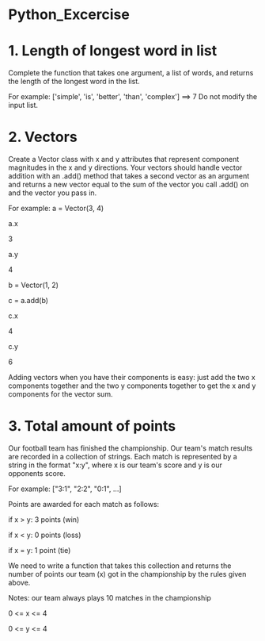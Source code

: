 # Python_Excercise

# 1. Length of longest word in list
Complete the function that takes one argument, a list of words, and returns the length of the
longest word in the list.

For example:
['simple', 'is', 'better', 'than', 'complex'] ==> 7
Do not modify the input list.

# 2. Vectors
Create a Vector class with x and y attributes that represent component magnitudes in the x and y directions.
Your vectors should handle vector addition with an .add() method that takes a second vector as an argument and returns a new vector equal to the sum of the vector you call .add() on and the vector you pass in.

For example:
 a = Vector(3, 4)
 
 a.x
 
3

 a.y
 
4

 b = Vector(1, 2)
 
 c = a.add(b)
 
 c.x
 
4

 c.y
 
6

Adding vectors when you have their components is easy: just add the two x components together and the two y components together to get the x and y components for the vector sum.

# 3. Total amount of points

Our football team has finished the championship. Our team's match results are recorded in a collection of strings. Each match is represented by a string in the format "x:y", where x is our team's score and y is our opponents score.

For example: ["3:1", "2:2", "0:1", ...]

Points are awarded for each match as follows:

if x > y: 3 points (win)

if x < y: 0 points (loss)

if x = y: 1 point (tie)

We need to write a function that takes this collection and returns the number of points our team (x) got in the championship by the rules given above.

Notes:
our team always plays 10 matches in the championship

0 <= x <= 4

0 <= y <= 4
